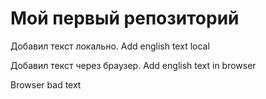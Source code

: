 # Мой первый репозиторий

Добавил текст локально. Add english text local

Добавил текст через браузер. Add english text in browser

Browser bad text
